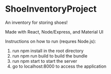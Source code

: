 # ShoeInventoryProject
An inventory for storing shoes!

Made with React, Node/Express, and Material UI

Instructions on how to run (requres Node.js):

1. run npm install in the root directory
2. run npm run build to build the bundle
3. run npm start to start the server
4. go to localhost:8000 to access the application
